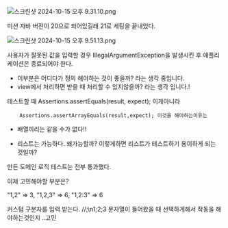 ![스크린샷 2024-10-15 오후 9.31.10.png](..%2F..%2F..%2F..%2F..%2F..%2Fvar%2Ffolders%2Fm4%2Fn9zxyvgx4lx03pl_7nrbhpyr0000gn%2FT%2FTemporaryItems%2FNSIRD_screencaptureui_8DDleU%2F%EC%8A%A4%ED%81%AC%EB%A6%B0%EC%83%B7%202024-10-15%20%EC%98%A4%ED%9B%84%209.31.10.png)


미션  자바 버전이 20으로 되어있길래 21로 세팅을 끝내었다.
 
![스크린샷 2024-10-15 오후 9.51.13.png](..%2F..%2F..%2F..%2F..%2F..%2Fvar%2Ffolders%2Fm4%2Fn9zxyvgx4lx03pl_7nrbhpyr0000gn%2FT%2FTemporaryItems%2FNSIRD_screencaptureui_bRnCcl%2F%EC%8A%A4%ED%81%AC%EB%A6%B0%EC%83%B7%202024-10-15%20%EC%98%A4%ED%9B%84%209.51.13.png)



사용자가 잘못된 값을 입력할 경우 IllegalArgumentException을 발생시킨 후 애플리케이션은 종료되어야 한다.
- 이부분은 어디다가 정의 해야하는 것이 좋을까? 라는 생각 중입니다.
- view에서 처리하면 받을 때 처리할 수 있지않을까? 라는 생각 입니다.! 

테스트할 때 
        Assertions.assertEquals(result, expect); 이게아니라 

        Assertions.assertArrayEquals(result,expect); 이것을 해야하는이유는 
- 배열끼리는 같을 수가 없다!! 


- 리스트는 가능하다. 왜가능할까? 이렇게하면 리스트가 테스트하기 용이하게 되는 것일까? 

 만든 도메인 로직 테스트는 전부 통과했다. 

 이제 고민해야할 부분은?  

 "1,2" => 3, "1,2,3" => 6, "1,2:3" => 6

커스텀 구분자를 입력 받는다. //;\n1;2;3
문자열이 들어왔을 때 선택하게해서 작동을 해야하는것인지 ..고민 
